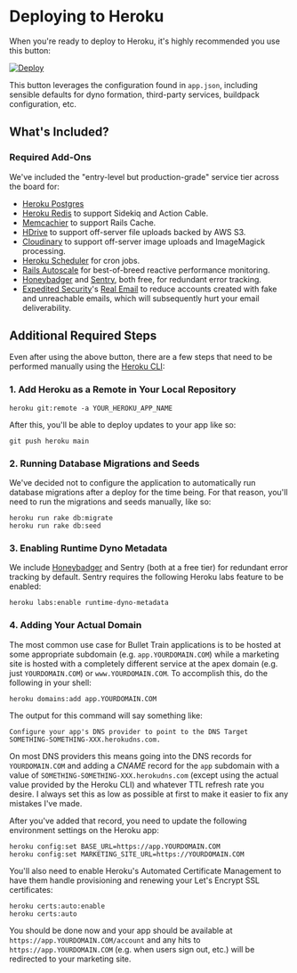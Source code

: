 # Deploying to Heroku

When you're ready to deploy to Heroku, it's highly recommended you use this button:

[![Deploy](https://www.herokucdn.com/deploy/button.svg)](https://heroku.com/deploy?template=http://github.com/bullet-train-co/bullet_train)

This button leverages the configuration found in `app.json`, including sensible defaults for dyno formation, third-party services, buildpack configuration, etc.

## What's Included?

### Required Add-Ons
We've included the "entry-level but production-grade" service tier across the board for:

 - [Heroku Postgres](https://elements.heroku.com/addons/heroku-postgresql)
 - [Heroku Redis](https://elements.heroku.com/addons/heroku-redis) to support Sidekiq and Action Cable.
 - [Memcachier](https://elements.heroku.com/addons/memcachier) to support Rails Cache.
 - [HDrive](https://elements.heroku.com/addons/hdrive) to support off-server file uploads backed by AWS S3.
 - [Cloudinary](https://cloudinary.com) to support off-server image uploads and ImageMagick processing.
 - [Heroku Scheduler](https://elements.heroku.com/addons/scheduler) for cron jobs.
 - [Rails Autoscale](https://railsautoscale.com) for best-of-breed reactive performance monitoring.
 - [Honeybadger](https://www.honeybadger.io) and [Sentry](https://elements.heroku.com/addons/sentry), both free, for redundant error tracking.
 - [Expedited Security](https://expeditedsecurity.com)'s [Real Email](https://elements.heroku.com/addons/realemail) to reduce accounts created with fake and unreachable emails, which will subsequently hurt your email deliverability.

## Additional Required Steps
Even after using the above button, there are a few steps that need to be performed manually using the [Heroku CLI](https://devcenter.heroku.com/articles/heroku-cli):

### 1. Add Heroku as a Remote in Your Local Repository

```
heroku git:remote -a YOUR_HEROKU_APP_NAME
```

After this, you'll be able to deploy updates to your app like so:

```
git push heroku main
````

### 2. Running Database Migrations and Seeds
We've decided not to configure the application to automatically run database migrations after a deploy for the time being. For that reason, you'll need to run the migrations and seeds manually, like so:

```
heroku run rake db:migrate
heroku run rake db:seed
```

### 3. Enabling Runtime Dyno Metadata
We include [Honeybadger](http://honeybadger.io) and Sentry (both at a free tier) for redundant error tracking by default. Sentry requires the following Heroku labs feature to be enabled:

```
heroku labs:enable runtime-dyno-metadata
```

### 4. Adding Your Actual Domain

The most common use case for Bullet Train applications is to be hosted at some appropriate subdomain (e.g. `app.YOURDOMAIN.COM`) while a marketing site is hosted with a completely different service at the apex domain (e.g. just `YOURDOMAIN.COM`) or `www.YOURDOMAIN.COM`. To accomplish this, do the following in your shell:

```
heroku domains:add app.YOURDOMAIN.COM
```

The output for this command will say something like:

```
Configure your app's DNS provider to point to the DNS Target SOMETHING-SOMETHING-XXX.herokudns.com.
```

On most DNS providers this means going into the DNS records for `YOURDOMAIN.COM` and adding a *CNAME* record for the `app` subdomain with a value of `SOMETHING-SOMETHING-XXX.herokudns.com` (except using the actual value provided by the Heroku CLI) and whatever TTL refresh rate you desire. I always set this as low as possible at first to make it easier to fix any mistakes I've made.

After you've added that record, you need to update the following environment settings on the Heroku app:

```
heroku config:set BASE_URL=https://app.YOURDOMAIN.COM
heroku config:set MARKETING_SITE_URL=https://YOURDOMAIN.COM
```

You'll also need to enable Heroku's Automated Certificate Management to have them handle provisioning and renewing your Let's Encrypt SSL certificates:

```
heroku certs:auto:enable
heroku certs:auto
```

You should be done now and your app should be available at `https://app.YOURDOMAIN.COM/account` and any hits to `https://app.YOURDOMAIN.COM` (e.g. when users sign out, etc.) will be redirected to your marketing site.
